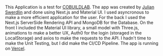 This Application is a test for [COBUILDLAB](https://cobuild-lab.com/).
The app was created by [Julian Swerdlin](https://linkedin.com/in/julian-swerdlin) and done using Next.js and Material UI.
I used asyncronous to make a more efficient application for the user.
For the back I used the Next.js ServerSide Rendering API and MongoDB for the Database.
On the front I included the Material UI library, a small model with Three.js, animations to make a better UX, Auth0 for the login (storaged in the LocalStorage) and axios to make the requests to the API.
I hadn't time to make the Unit Testing, but I did make the CI/CD Pipeline.
The app is running on [Vercel](https://heroku.com/).